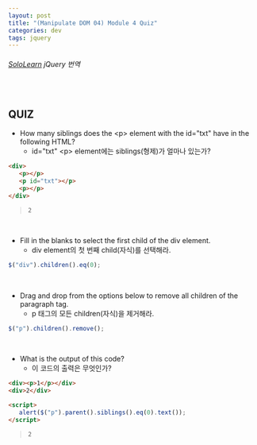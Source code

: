 ```yaml
---
layout: post
title: "(Manipulate DOM 04) Module 4 Quiz"
categories: dev
tags: jquery
---
```


###### [SoloLearn](https://www.sololearn.com/) jQuery 번역

<br>

## QUIZ

- How many siblings does the \<p> element with the id="txt" have in the following HTML?
  - id="txt" \<p> element에는 siblings(형제)가 얼마나 있는가?

```html
<div>
   <p></p>
   <p id="txt"></p>
   <p></p>
</div>
```

> `2`

<br>

- Fill in the blanks to select the first child of the div element.
  - div element의 첫 번째 child(자식)를 선택해라.

```js
$("div").children().eq(0);
```

<br>

- Drag and drop from the options below to remove all children of the paragraph tag.
  - p 태그의 모든 children(자식)을 제거해라.

```js
$("p").children().remove();
```

<br>

- What is the output of this code?
  - 이 코드의 출력은 무엇인가?

```html
<div><p>1</p></div>
<div>2</div>

<script>
   alert($("p").parent().siblings().eq(0).text());
</script>
```

> `2`

<br>